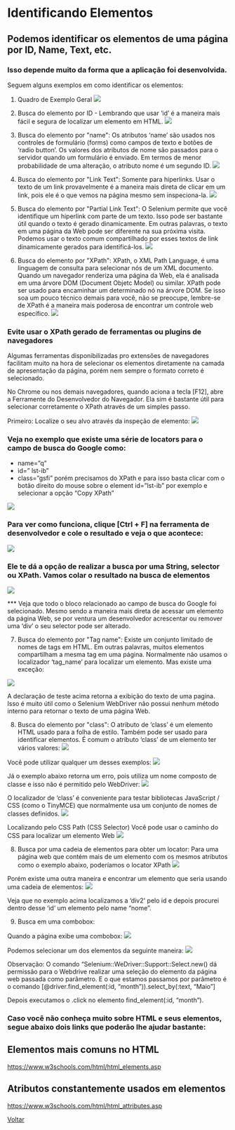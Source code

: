 # Identificando Elementos
## Podemos identificar os elementos de uma página por ID, Name, Text, etc.
### Isso depende muito da forma que a aplicação foi desenvolvida.

Seguem alguns exemplos em como identificar os elementos:

1. Quadro de Exemplo Geral
 ![](/imagens/01_dentificando-elementos.png)  

2. Busca do elemento por ID - Lembrando que usar ‘id’ é a maneira mais fácil e segura de localizar um elemento em HTML. 
 ![](/imagens/02_id.png) 

3. Busca do elemento por "name": Os atributos ‘name’ são usados nos controles de formulário (forms) como campos de texto e botões de ‘radio button’. Os valores dos atributos de nome são passados para o servidor quando um formulário é enviado. Em termos de menor probabilidade de uma alteração, o atributo nome é um segundo ID.
 ![](/imagens/03_name.png) 

4. Busca do elemento por "Link Text":
Somente para hiperlinks. Usar o texto de um link provavelmente é a maneira mais direta de clicar em um link, pois ele é o que vemos na página mesmo sem inspeciona-la.
![](/imagens/04_link-text.png)

5. Busca do elemento por "Partial Link Text":
O Selenium permite que você identifique um hiperlink com parte de um texto. Isso pode ser bastante útil quando o texto é gerado dinamicamente. Em outras palavras, o texto em uma página da Web pode ser diferente na sua próxima visita. Podemos usar o texto comum compartilhado por esses textos de link dinamicamente gerados para identificá-los.
![](/imagens/05_partial-link-text.png)

6. Busca do elemento por "XPath":
XPath, o XML Path Language, é uma linguagem de consulta para selecionar nós de um XML documento. Quando um navegador renderiza uma página da Web, ela é analisada em uma árvore DOM (Document Objetc Model) ou similar. XPath pode ser usado para encaminhar um determinado nó na árvore DOM. Se isso soa um pouco técnico demais para você, não se preocupe, lembre-se de XPath é a maneira mais poderosa de encontrar um controle web específico.
![](/imagens/06_xpath.png)

### Evite usar o XPath gerado de ferramentas ou plugins de navegadores
Algumas ferramentas disponibilizadas pro extensões de navegadores facilitam muito na hora de selecionar os elementos diretamente na camada de apresentação da página, porém nem sempre o formato correto é selecionado.

No Chrome ou nos demais navegadores, quando aciona a tecla [F12], abre a Ferramente do Desenvolvedor do Navegador. Ela sim é bastante útil para selecionar corretamente o XPath através de um simples passo.

Primeiro: Localize o seu alvo através da inspeção de elemento:
![](/imagens/ex-localizar-elemento.png)

### Veja no exemplo que existe uma série de locators para o campo de busca do Google como:
- name=”q”
- id=” lst-ib”
- class=”gsfi”
porém precisamos do XPath e para isso basta clicar com o botão direito do mouse sobre o element id=”lst-ib” por exemplo e selecionar a opção “Copy XPath”

![](/imagens/copy-xpath.png)

### Para ver como funciona, clique [Ctrl + F] na ferramenta de desenvolvedor e cole o resultado e veja o que acontece:
![](/imagens/modo-dev-chrome.png)

### Ele te dá a opção de realizar a busca por uma String, selector ou XPath. Vamos colar o resultado na busca de elementos
![](/imagens/busca-por-string.png)

***  Veja que todo o bloco relacionado ao campo de busca do Google foi selecionado.
Mesmo sendo a maneira mais direta de acessar um elemento da página Web, se por ventura um desenvolvedor acrescentar ou remover uma ‘div’ o seu selector pode ser alterado.


7. Busca do elemento por "Tag name": Existe um conjunto limitado de nomes de tags em HTML. Em outras palavras, muitos elementos compartilham a mesma tag em uma página. Normalmente não usamos o localizador ‘tag_name’ para localizar um elemento. Mas existe uma exceção:

![](/imagens/07_tag-name.png)

A declaração de teste acima retorna a exibição do texto de uma pagina. Isso é muito útil como o Selenium WebDriver não possui nenhum método interno para retornar o texto de uma página Web.

8. Busca do elemento por "class": O atributo de ‘class’ é um elemento HTML usado para a folha de estilo. Também pode ser usado para identificar elementos. É comum o atributo ‘class’ de um elemento ter vários valores:
![](/imagens/09_class.png)

Você pode utilizar qualquer um desses exemplos:
![](/imagens/09_class_2.png)

Já o exemplo abaixo retorna um erro, pois utiliza um nome composto de classe e isso não é permitido pelo WebDriver:
![](/imagens/09_class_3.png)

O localizador de ‘class’ é conveniente para testar bibliotecas JavaScript / CSS (como o TinyMCE) que normalmente usa um conjunto de nomes de classes definidos.
![](/imagens/09_class_4.png)

Localizando pelo CSS Path (CSS Selector)
Você pode usar o caminho do CSS para localizar um elemento Web
![](/imagens/09_class_5.png)

8. Busca por uma cadeia de elementos para obter um locator: 
Para uma página web que contém mais de um elemento com os mesmos atributos como o exemplo abaixo, poderíamos o locator XPath
![](/imagens/13_cadeia-de-elementos.png)

Porém existe uma outra maneira e encontrar um elemento que seria usando uma cadeia de elementos:
![](/imagens/14_cadeia-de-elementos_2.png)

Veja que no exemplo acima localizamos a ‘div2' pelo id e depois procurei dentro desse ‘id’ um elemento pelo name “nome”.

9. Busca em uma combobox:

Quando a página exibe uma combobox:
![](/imagens/15_combo-box.png)

Podemos selecionar um dos elementos da seguinte maneira:
![](/imagens/16_combo-box_2.png)

Observação: O comando “Selenium::WeDriver::Support::Select.new() dá permissão para o Webdrive realizar uma seleção do elemento da página web passada como parâmetro. E o que estamos passamos por parâmetro é o comando [@driver.find_element(:id, “month”)).select_by(:text, “Maio”]

Depois executamos o .click no elemento find_element(:id, “month”).



### Caso você não conheça muito sobre HTML e seus elementos, segue abaixo dois links que poderão lhe ajudar bastante:

## Elementos mais comuns no HTML

https://www.w3schools.com/html/html_elements.asp

## Atributos constantemente usados em elementos

https://www.w3schools.com/html/html_attributes.asp




[Voltar](https://github.com/andresilveiraleite/java_webdriver_novos_conceitos/blob/master/docs/a-introducao/001_introducao.md)  




